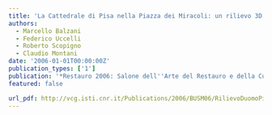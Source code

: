 ```yaml
---
title: 'La Cattedrale di Pisa nella Piazza dei Miracoli: un rilievo 3D per l’integrazione con i sistemi informativi di documentazione storica e di restauro'
authors:
  - Marcello Balzani
  - Federico Uccelli
  - Roberto Scopigno
  - Claudio Montani
date: '2006-01-01T00:00:00Z'
publication_types: ['1']
publication: '*Restauro 2006: Salone dell''Arte del Restauro e della Conservazione dei Beni Culturali e Ambientali*'
featured: false

url_pdf: http://vcg.isti.cnr.it/Publications/2006/BUSM06/RilievoDuomoPisa_catalogoFerrara06.pdf
---
```

